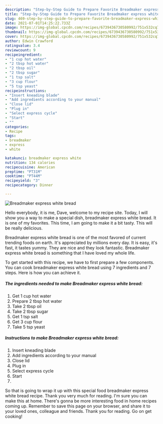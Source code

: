 ```yaml
---
description: "Step-by-Step Guide to Prepare Favorite Breadmaker express white bread"
title: "Step-by-Step Guide to Prepare Favorite Breadmaker express white bread"
slug: 469-step-by-step-guide-to-prepare-favorite-breadmaker-express-white-bread
date: 2021-07-01T14:25:22.733Z
image: https://img-global.cpcdn.com/recipes/6739436730580992/751x532cq70/breadmaker-express-white-bread-recipe-main-photo.jpg
thumbnail: https://img-global.cpcdn.com/recipes/6739436730580992/751x532cq70/breadmaker-express-white-bread-recipe-main-photo.jpg
cover: https://img-global.cpcdn.com/recipes/6739436730580992/751x532cq70/breadmaker-express-white-bread-recipe-main-photo.jpg
author: Edwin Crawford
ratingvalue: 3.4
reviewcount: 9
recipeingredient:
- "1 cup hot water"
- "2 tbsp hot water"
- "2 tbsp oil"
- "2 tbsp sugar"
- "1 tsp salt"
- "3 cup flour"
- "5 tsp yeast"
recipeinstructions:
- "Insert kneading blade"
- "Add ingredients according to your manual"
- "Close lid"
- "Plug in"
- "Select express cycle"
- "Start"
- ""
categories:
- Recipe
tags:
- breadmaker
- express
- white

katakunci: breadmaker express white 
nutrition: 134 calories
recipecuisine: American
preptime: "PT31M"
cooktime: "PT44M"
recipeyield: "3"
recipecategory: Dinner

---
```



![Breadmaker express white bread](https://img-global.cpcdn.com/recipes/6739436730580992/751x532cq70/breadmaker-express-white-bread-recipe-main-photo.jpg)

Hello everybody, it is me, Dave, welcome to my recipe site. Today, I will show you a way to make a special dish, breadmaker express white bread. It is one of my favorites. This time, I am going to make it a bit tasty. This will be really delicious.



Breadmaker express white bread is one of the most favored of current trending foods on earth. It's appreciated by millions every day. It is easy, it's fast, it tastes yummy. They are nice and they look fantastic. Breadmaker express white bread is something that I have loved my whole life.


To get started with this recipe, we have to first prepare a few components. You can cook breadmaker express white bread using 7 ingredients and 7 steps. Here is how you can achieve it.

<!--inarticleads1-->

##### The ingredients needed to make Breadmaker express white bread:

1. Get 1 cup hot water
1. Prepare 2 tbsp hot water
1. Take 2 tbsp oil
1. Take 2 tbsp sugar
1. Get 1 tsp salt
1. Get 3 cup flour
1. Take 5 tsp yeast




<!--inarticleads2-->

##### Instructions to make Breadmaker express white bread:

1. Insert kneading blade
1. Add ingredients according to your manual
1. Close lid
1. Plug in
1. Select express cycle
1. Start
1. 




So that is going to wrap it up with this special food breadmaker express white bread recipe. Thank you very much for reading. I'm sure you can make this at home. There's gonna be more interesting food in home recipes coming up. Remember to save this page on your browser, and share it to your loved ones, colleague and friends. Thank you for reading. Go on get cooking!
